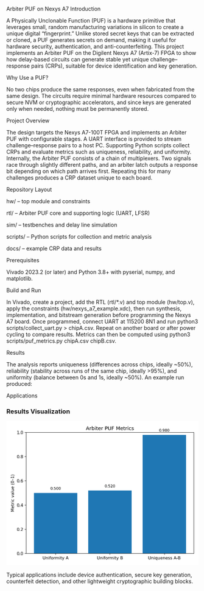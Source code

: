 Arbiter PUF on Nexys A7
Introduction

A Physically Unclonable Function (PUF) is a hardware primitive that leverages small, random manufacturing variations in silicon to create a unique digital “fingerprint.” Unlike stored secret keys that can be extracted or cloned, a PUF generates secrets on demand, making it useful for hardware security, authentication, and anti-counterfeiting.
This project implements an Arbiter PUF on the Digilent Nexys A7 (Artix-7) FPGA to show how delay-based circuits can generate stable yet unique challenge–response pairs (CRPs), suitable for device identification and key generation.

Why Use a PUF?

No two chips produce the same responses, even when fabricated from the same design. The circuits require minimal hardware resources compared to secure NVM or cryptographic accelerators, and since keys are generated only when needed, nothing must be permanently stored.

Project Overview

The design targets the Nexys A7-100T FPGA and implements an Arbiter PUF with configurable stages. A UART interface is provided to stream challenge–response pairs to a host PC. Supporting Python scripts collect CRPs and evaluate metrics such as uniqueness, reliability, and uniformity. Internally, the Arbiter PUF consists of a chain of multiplexers. Two signals race through slightly different paths, and an arbiter latch outputs a response bit depending on which path arrives first. Repeating this for many challenges produces a CRP dataset unique to each board.

Repository Layout

hw/ – top module and constraints

rtl/ – Arbiter PUF core and supporting logic (UART, LFSR)

sim/ – testbenches and delay line simulation

scripts/ – Python scripts for collection and metric analysis

docs/ – example CRP data and results

Prerequisites

Vivado 2023.2 (or later) and Python 3.8+ with pyserial, numpy, and matplotlib.

Build and Run

In Vivado, create a project, add the RTL (rtl/*.v) and top module (hw/top.v), apply the constraints (hw/nexys_a7_example.xdc), then run synthesis, implementation, and bitstream generation before programming the Nexys A7 board.
Once programmed, connect UART at 115200 8N1 and run python3 scripts/collect_uart.py > chipA.csv. Repeat on another board or after power cycling to compare results. Metrics can then be computed using python3 scripts/puf_metrics.py chipA.csv chipB.csv.

Results

The analysis reports uniqueness (differences across chips, ideally ~50%), reliability (stability across runs of the same chip, ideally >95%), and uniformity (balance between 0s and 1s, ideally ~50%). An example run produced:


Applications
### Results Visualization
![PUF Metrics](docs/puf_metrics.png)

Typical applications include device authentication, secure key generation, counterfeit detection, and other lightweight cryptographic building blocks.
